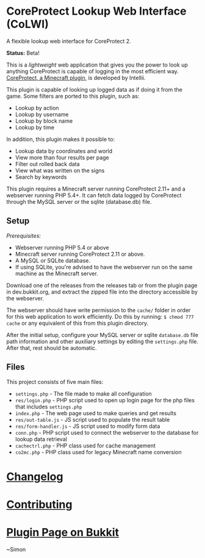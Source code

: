 CoreProtect Lookup Web Interface (CoLWI)
========================================
A flexible lookup web interface for CoreProtect 2.

**Status:** Beta!

This is a _lightweight_ web application that gives you the power to look up anything CoreProtect is capable of logging in the most efficient way.  [CoreProtect, a Minecraft plugin,](http://dev.bukkit.org/bukkit-plugins/coreprotect/) is developed by Intellii.

This plugin is capable of looking up logged data as if doing it from the game. Some filters are ported to this plugin, such as:

* Lookup by action
* Lookup by username
* Lookup by block name
* Lookup by time

In addition, this plugin makes it possible to:

* Lookup data by coordinates and world
* View more than four results per page
* Filter out rolled back data
* View what was written on the signs
* Search by keywords

This plugin requires a Minecraft server running CoreProtect 2.11+ and a webserver running PHP 5.4+.  It can fetch data logged by CoreProtect through the MySQL server or the sqlite (database.db) file.

## Setup
*Prerequisites:*

- Webserver running PHP 5.4 or above
- Minecraft server running CoreProtect 2.11 or above.
- A MySQL or SQLite database.
 - If using SQLite, you're advised to have the webserver run on the same machine as the Minecraft server.

Download one of the releases from the releases tab or from the plugin page in dev.bukkit.org, and extract the zipped file into the directory accessible by the webserver.

The webserver should have write permission to the `cache/` folder in order for this web application to work efficiently.  Do this by running:
`$ chmod 777 cache`
or any equivalent of this from this plugin directory.

After the initial setup, configure your MySQL server or sqlite `database.db` file path information and other auxiliary settings by editing the `settings.php` file.  After that, rest should be automatic.


## Files
This project consists of five main files:

- `settings.php` - The file made to make all configuration
 - `res/login.php` - PHP script used to open up login page for the php files that includes `settings.php`
- `index.php` - The web page used to make queries and get results
 - `res/out-table.js` - JS script used to populate the result table
 - `res/form-handler.js` - JS script used to modify form data
- `conn.php` - PHP script used to connect the webserver to the database for lookup data retrieval
 - `cachectrl.php` - PHP class used for cache management
 - `co2mc.php` - PHP class used for legacy Minecraft name conversion

# [Changelog](changelog.md)

# [Contributing](CONTRIBUTING.md)

# [Plugin Page on Bukkit](http://dev.bukkit.org/bukkit-plugins/coreprotect-lwi/)

~Simon
